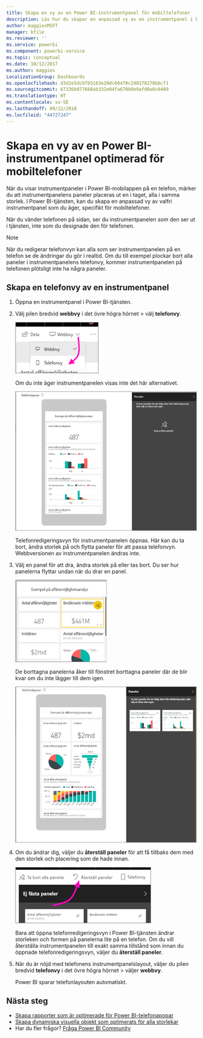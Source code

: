 ```yaml
---
title: Skapa en vy av en Power BI-instrumentpanel för mobiltelefoner
description: Läs hur du skapar en anpassad vy av en instrumentpanel i Power BI-tjänsten för visning på mobiltelefoner.
author: maggiesMSFT
manager: kfile
ms.reviewer: ''
ms.service: powerbi
ms.component: powerbi-service
ms.topic: conceptual
ms.date: 10/12/2017
ms.author: maggies
LocalizationGroup: Dashboards
ms.openlocfilehash: d3d2e5dcbfb5163e20dc60470c240378278bbcf1
ms.sourcegitcommit: 67336b077668ab332e04fa670b0e9afd0a0c6489
ms.translationtype: HT
ms.contentlocale: sv-SE
ms.lasthandoff: 09/12/2018
ms.locfileid: "44727247"
---
```

# <a name="create-a-view-of-a-power-bi-dashboard-optimized-for-mobile-phones"></a>Skapa en vy av en Power BI-instrumentpanel optimerad för mobiltelefoner
När du visar instrumentpaneler i Power BI-mobilappen på en telefon, märker du att instrumentpanelens paneler placeras ut en i taget, alla i samma storlek. I Power BI-tjänsten, kan du skapa en anpassad vy av valfri instrumentpanel som du äger, specifikt för mobiltelefoner.

När du vänder telefonen på sidan, ser du instrumentpanelen som den ser ut i tjänsten, inte som du designade den för telefonen.

> [!NOTE]
> När du redigerar telefonvyn kan alla som ser instrumentpanelen på en telefon se de ändringar du gör i realtid. Om du till exempel plockar bort alla paneler i instrumentpanelens telefonvy, kommer instrumentpanelen på telefonen plötsligt inte ha några paneler. 
> 
> 

## <a name="create-a-phone-view-of-a-dashboard"></a>Skapa en telefonvy av en instrumentpanel
1. Öppna en instrumentpanel i Power BI-tjänsten.
2. Välj pilen bredvid **webbvy** i det övre högra hörnet > välj **telefonvy**.

    ![](media/service-create-dashboard-mobile-phone-view/power-bi-service-phone-view-dashboard.png)

    Om du inte äger instrumentpanelen visas inte det här alternativet.

    ![](media/service-create-dashboard-mobile-phone-view/power-bi-mobile-edit-phone-view-canvas.png)

    Telefonredigeringsvyn för instrumentpanelen öppnas. Här kan du ta bort, ändra storlek på och flytta paneler för att passa telefonvyn. Webbversionen av instrumentpanelen ändras inte.


1. Välj en panel för att dra, ändra storlek på eller tas bort. Du ser hur panelerna flyttar undan när du drar en panel.
   
    ![](media/service-create-dashboard-mobile-phone-view/power-bi-unpin-tile-phone-dashboard.png)
   
    De borttagna panelerna åker till fönstret borttagna paneler där de blir kvar om du inte lägger till dem igen.
   
    ![](media/service-create-dashboard-mobile-phone-view/power-bi-mobile-edit-phone-view-post-edit.png)
2. Om du ändrar dig, väljer du **återställ paneler** för att få tillbaks dem med den storlek och placering som de hade innan.
   
    ![](media/service-create-dashboard-mobile-phone-view/power-bi-service-phone-view-reset-tiles.png)
   
    Bara att öppna telefonredigeringsvyn i Power BI-tjänsten ändrar storleken och formen på panelerna lite på en telefon. Om du vill återställa instrumentpanelen till exakt samma tillstånd som innan du öppnade telefonredigeringsvyn, väljer du **återställ paneler**.
3. När du är nöjd med telefonens instrumentpanelslayout, väljer du pilen bredvid **telefonvy** i det övre högra hörnet > väljer **webbvy**.
   
    Power BI sparar telefonlayouten automatiskt.

## <a name="next-steps"></a>Nästa steg
* [Skapa rapporter som är optimerade för Power BI-telefonapopar](desktop-create-phone-report.md)
* [Skapa dynamiska visuella objekt som optimerats för alla storlekar](visuals/desktop-create-responsive-visuals.md)
* Har du fler frågor? [Fråga Power BI Community](http://community.powerbi.com/)

